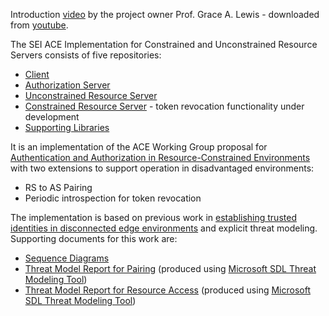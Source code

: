 Introduction [video](files/ACE-IoT.mp4) by the project owner Prof. Grace A. Lewis - downloaded from [youtube](https://www.youtube.com/watch?v=RaAioL1Kpno).

The SEI ACE Implementation for Constrained and Unconstrained Resource Servers consists of five repositories:
* [Client](https://github.com/SEI-TTG/ace-client)
* [Authorization Server](https://github.com/SEI-TTG/ace-as)
* [Unconstrained Resource Server](https://github.com/SEI-TTG/ace-rs)
* [Constrained Resource Server](https://github.com/SEI-TTG/ace-6lbr) - token revocation functionality under development
* [Supporting Libraries](https://github.com/SEI-TTG/aaiot-lib)

It is an implementation of the ACE Working Group proposal for [Authentication and Authorization in Resource-Constrained Environments](https://datatracker.ietf.org/wg/ace/about/) with two extensions to support operation in disadvantaged environments:
* RS to AS Pairing
* Periodic introspection for token revocation

The implementation is based on previous work in [establishing trusted identities in disconnected edge environments](https://ieeexplore.ieee.org/abstract/document/7774673) and explicit threat modeling. Supporting documents for this work are:
* [Sequence Diagrams](files/Sequence-Diagrams.pdf)
* [Threat Model Report for Pairing](files/ACE-Threat-Model-Pairing-Report.pdf) (produced using [Microsoft SDL Threat Modeling Tool](https://www.microsoft.com/en-us/sdl/adopt/threatmodeling.aspx))
* [Threat Model Report for Resource Access](files/ACE-Threat-Model-Resource-Access-Report.pdf) (produced using [Microsoft SDL Threat Modeling Tool](https://www.microsoft.com/en-us/sdl/adopt/threatmodeling.aspx))
